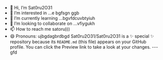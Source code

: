 - 👋 Hi, I’m Sat0ru2O31
- 👀 I’m interested in ...e bgfsgn ggb
- 🌱 I’m currently learning ...bgvfdcuvbtyiuh
- 💞️ I’m looking to collaborate on ...vfiygukh
- 📫 How to reach me satoru)))
- 😄 Pronouns: ujbgdagbrdbgd
Sat0ru2O31/Sat0ru2O31 is a ✨ special ✨ repository because its `README.md` (this file) appears on your GitHub profile.
You can click the Preview link to take a look at your changes.
---gfd
